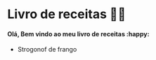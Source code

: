# Livro de receitas :man_cook:

#### Olá, Bem vindo ao meu livro de receitas :happy:

- Strogonof de frango

  

